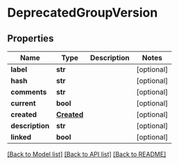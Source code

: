 # DeprecatedGroupVersion

## Properties
Name | Type | Description | Notes
------------ | ------------- | ------------- | -------------
**label** | **str** |  | [optional] 
**hash** | **str** |  | [optional] 
**comments** | **str** |  | [optional] 
**current** | **bool** |  | [optional] 
**created** | [**Created**](Created.md) |  | [optional] 
**description** | **str** |  | [optional] 
**linked** | **bool** |  | [optional] 

[[Back to Model list]](../README.md#documentation-for-models) [[Back to API list]](../README.md#documentation-for-api-endpoints) [[Back to README]](../README.md)

